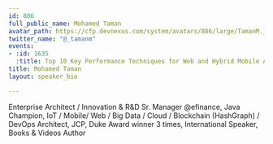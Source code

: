 ```yaml
---
id: 886
full_public_name: Mohamed Taman
avatar_path: https://cfp.devnexus.com/system/avatars/886/large/TamanM.jpg?1507547778
twitter_name: "@_tamanm"
events:
- :id: 1635
  :title: Top 10 Key Performance Techniques for Web and Hybrid Mobile Apps
title: Mohamed Taman
layout: speaker_bio

---
```

Enterprise Architect / Innovation & R&D Sr. Manager @efinance, Java Champion, IoT / Mobile/ Web / Big Data / Cloud / Blockchain (HashGraph) / DevOps Architect, JCP, Duke Award winner 3 times, International Speaker, Books & Videos Author